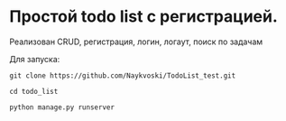 # Простой todo list с регистрацией.
Реализован CRUD, регистрация, логин, логаут, поиск по задачам

Для запуска:
```
git clone https://github.com/Naykvoski/TodoList_test.git
```
```
cd todo_list
```
```
python manage.py runserver
```
